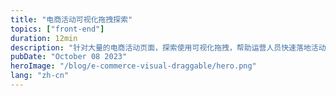 ```yaml
---
title: "电商活动可视化拖拽探索"
topics: ["front-end"]
duration: 12min
description: "针对大量的电商活动页面，探索使用可视化拖拽，帮助运营人员快速落地活动页面。"
pubDate: "October 08 2023"
heroImage: "/blog/e-commerce-visual-draggable/hero.png"
lang: "zh-cn"
---
```

